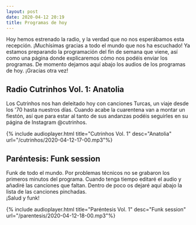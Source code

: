 ```yaml
---
layout: post
date: 2020-04-12 20:19
title: Programas de hoy
---
```


Hoy hemos estrenado la radio, y la verdad que no nos esperábamos esta recepción. ¡Muchísimas gracias a todo el mundo que nos ha escuchado! Ya estamos preparando la programación del fin de semana que viene, así como una página donde explicaremos cómo nos podéis enviar los programas.
De momento dejamos aquí abajo los audios de los programas de hoy.
¡Gracias otra vez!

<!--more-->

## Radio Cutrinhos Vol. 1: Anatolia

Los Cutrinhos nos han deleitado hoy con canciones Turcas, un viaje desde los '70 hasta nuestros días. Cuando acabe la cuarentena van a montar un fiestón, así que para estar al tanto de sus andanzas podéis seguirles en su página de Instagram @cutrinhos.

{% include audioplayer.html title="Cutrinhos Vol. 1" desc="Anatolia" url="/cutrinhos/2020-04-12-17-00.mp3"%}

## Paréntesis: Funk session

Funk de todo el mundo. Por problemas técnicos no se grabaron los primeros minutos del programa. Cuando tenga tiempo editaré el audio y añadiré las canciones que faltan. Dentro de poco os dejaré aquí abajo la lista de las canciones pinchadas.  
¡Salud y funk!

{% include audioplayer.html title="Paréntesis Vol. 1" desc="Funk session" url="/parentesis/2020-04-12-18-00.mp3"%}
